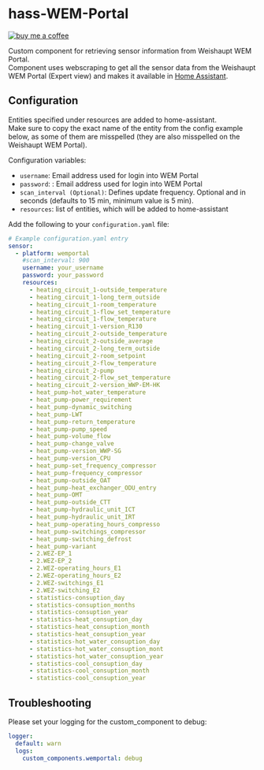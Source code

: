 # hass-WEM-Portal

[![buy me a coffee](https://img.shields.io/badge/If%20you%20like%20it-Buy%20me%20a%20coffee-yellow.svg?style=for-the-badge)](https://www.buymeacoffee.com/erikkastelec)

Custom component for retrieving sensor information from Weishaupt WEM Portal.  
Component uses webscraping to get all the sensor data from the Weishaupt WEM Portal (Expert view) and makes it available
in [Home Assistant](https://home-assistant.io/).

## Configuration

Entities specified under resources are added to home-assistant.  
Make sure to copy the exact name of the entity from the config example below, as some of them are misspelled (they are
also misspelled on the Weishaupt WEM Portal).

Configuration variables:

- `username`: Email address used for login into WEM Portal
- `password`: : Email address used for login into WEM Portal
- `scan_interval (Optional)`: Defines update frequency. Optional and in seconds (defaults to 15 min, minimum value is 5
  min).
- `resources`: list of entities, which will be added to home-assistant

Add the following to your `configuration.yaml` file:

```yaml
# Example configuration.yaml entry
sensor:
  - platform: wemportal
    #scan_interval: 900
    username: your_username
    password: your_password
    resources:
      - heating_circuit_1-outside_temperature
      - heating_circuit_1-long_term_outside
      - heating_circuit_1-room_temperature
      - heating_circuit_1-flow_set_temperature
      - heating_circuit_1-flow_temperature
      - heating_circuit_1-version_R130
      - heating_circuit_2-outside_temperature
      - heating_circuit_2-outside_average
      - heating_circuit_2-long_term_outside
      - heating_circuit_2-room_setpoint
      - heating_circuit_2-flow_temperature
      - heating_circuit_2-pump
      - heating_circuit_2-flow_set_temperature
      - heating_circuit_2-version_WWP-EM-HK
      - heat_pump-hot_water_temperature
      - heat_pump-power_requirement
      - heat_pump-dynamic_switching
      - heat_pump-LWT
      - heat_pump-return_temperature
      - heat_pump-pump_speed
      - heat_pump-volume_flow
      - heat_pump-change_valve
      - heat_pump-version_WWP-SG
      - heat_pump-version_CPU
      - heat_pump-set_frequency_compressor
      - heat_pump-frequency_compressor
      - heat_pump-outside_OAT
      - heat_pump-heat_exchanger_ODU_entry
      - heat_pump-OMT
      - heat_pump-outside_CTT
      - heat_pump-hydraulic_unit_ICT
      - heat_pump-hydraulic_unit_IRT
      - heat_pump-operating_hours_compresso
      - heat_pump-switchings_compressor
      - heat_pump-switching_defrost
      - heat_pump-variant
      - 2.WEZ-EP_1
      - 2.WEZ-EP_2
      - 2.WEZ-operating_hours_E1
      - 2.WEZ-operating_hours_E2
      - 2.WEZ-switchings_E1
      - 2.WEZ-switching_E2
      - statistics-consuption_day
      - statistics-consuption_months
      - statistics-consuption_year
      - statistics-heat_consuption_day
      - statistics-heat_consuption_month
      - statistics-heat_consuption_year
      - statistics-hot_water_consuption_day
      - statistics-hot_water_consuption_mont
      - statistics-hot_water_consuption_year
      - statistics-cool_consuption_day
      - statistics-cool_consuption_month
      - statistics-cool_consuption_year
```

## Troubleshooting

Please set your logging for the custom_component to debug:

```yaml
logger:
  default: warn
  logs:
    custom_components.wemportal: debug
```